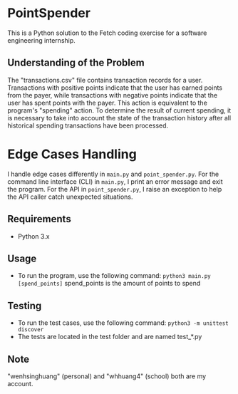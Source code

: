 # PointSpender
This is a Python solution to the Fetch coding exercise for a software engineering internship.

## Understanding of the Problem
The "transactions.csv" file contains transaction records for a user. 
Transactions with positive points indicate that the user has earned points from the payer, while transactions with negative points indicate that the user has spent points with the payer. 
This action is equivalent to the program's "spending" action. To determine the result of current spending, it is necessary to take into account the state of the transaction history after all historical spending transactions have been processed.

# Edge Cases Handling
I handle edge cases differently in `main.py` and `point_spender.py`. 
For the command line interface (CLI) in `main.py`, I print an error message and exit the program. 
For the API in `point_spender.py`, I raise an exception to help the API caller catch unexpected situations.

## Requirements
* Python 3.x

## Usage
* To run the program, use the following command: 
`python3 main.py [spend_points]`
spend_points is the amount of points to spend

## Testing
* To run the test cases, use the following command: 
`python3 -m unittest discover`
* The tests are located in the test folder and are named test_*.py

## Note
"wenhsinghuang" (personal) and "whhuang4" (school) both are my account.
